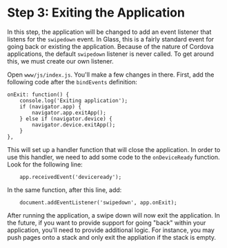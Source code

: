 # Step 3: Exiting the Application

In this step, the application will be changed to add an event listener that
listens for the `swipedown` event.  In Glass, this is a fairly standard event
for going back or existing the application.  Because of the nature of Cordova
applications, the default `swipedown` listener is never called.  To get around
this, we must create our own listener.

Open `www/js/index.js`.  You'll make a few changes in there.  First, add the
following code after the `bindEvents` definition:

    onExit: function() {
        console.log('Exiting application');
        if (navigator.app) {
            navigator.app.exitApp();
        } else if (navigator.device) {
            navigator.device.exitApp();
        }
    },

This will set up a handler function that will close the application.  In
order to use this handler, we need to add some code to the `onDeviceReady`
function.  Look for the following line:

        app.receivedEvent('deviceready');

In the same function, after this line, add:

        document.addEventListener('swipedown', app.onExit);

After running the application, a swipe down will now exit the application. In
the future, if you want to provide support for going "back" within your
application, you'll need to provide additional logic.  For instance, you may
push pages onto a stack and only exit the appliation if the stack is empty.

